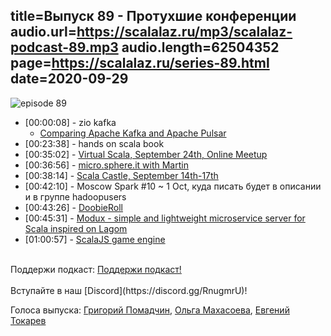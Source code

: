 title=Выпуск 89 - Протухшие конференции
audio.url=https://scalalaz.ru/mp3/scalalaz-podcast-89.mp3
audio.length=62504352
page=https://scalalaz.ru/series-89.html
date=2020-09-29
----
![episode 89](https://scalalaz.ru/img/episode89.png)

* [00:00:08] - zio kafka
    - [Comparing Apache Kafka and Apache Pulsar](https://blog.softwaremill.com/comparing-apache-kafka-and-apache-pulsar-3bd44e00f304)
* [00:23:38] - hands on scala book
* [00:35:02] - [Virtual Scala, September 24th, Online Meetup](https://www.meetup.com/ZIO-Meetup-UK/events/273009646/)
* [00:36:56] - [micro.sphere.it with Martin](https://micro.sphere.it/sphere/scala-micro-sphere-it/)
* [00:38:14] - [Scala Castle, September 14th-17th](https://scalacastle.com/)
* [00:42:10] - Moscow Spark #10 ~ 1 Oct, куда писать будет в описании и в группе hadoopusers
* [00:43:26] - [DoobieRoll](https://jatcwang.github.io/doobieroll/)
* [00:45:31] - [Modux - simple and lightweight microservice server for Scala inspired on Lagom](https://github.com/modux4s/modux)
* [01:00:57] - [ScalaJS game engine](https://indigoengine.io/)

<br/>
Поддержи подкаст:
<a href="https://www.patreon.com/bePatron?u=8074802" data-patreon-widget-type="become-patron-button">Поддержи подкаст!</a><script async src="https://c6.patreon.com/becomePatronButton.bundle.js"></script>
<br/>

<br/>
Вступайте в наш [Discord](https://discord.gg/RnugmrU)!
<br/>

Голоса выпуска:
[Григорий Помадчин](https://github.com/pomadchin),
[Ольга Махасоева](https://twitter.com/oli_kitty),
[Евгений Токарев](https://twitter.com/strobegen)